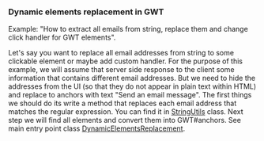 ### Dynamic elements replacement in GWT

Example: "How to extract all emails from string, replace them and change click handler for GWT elements".

Let's say you want to replace all email addresses from string to some clickable element or maybe add custom handler.
For the purpose of this example, we will assume that server side response to the client some information that contains different email addresses.
But we need to hide the addresses from the UI (so that they do not appear in plain text within HTML) and replace to anchors with text "Send an email message".
The first things we should do its write a method that replaces each email address that matches the regular expression. You can find it in [StringUtils](https://github.com/dmitrynikol/dynamic-elements-replacement/blob/master/src/com/dmitrynikol/dynamic/client/StringUtils.java) class.
Next step we will find all <a></a> elements and convert them into GWT#anchors. See main entry point class [DynamicElementsReplacement](https://github.com/dmitrynikol/dynamic-elements-replacement/blob/master/src/com/dmitrynikol/dynamic/client/DynamicElementsReplacement.java).